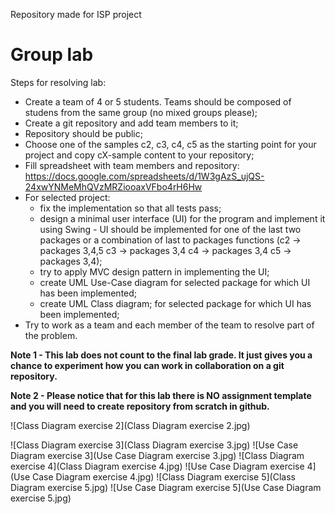 Repository made for ISP project



# Group lab

Steps for resolving lab:
- Create a team of 4 or 5 students. Teams should be composed of studens from the same group (no mixed groups please);
- Create a git repository and add team members to it;
- Repository should be public;
- Choose one of the samples c2, c3, c4, c5 as the starting point for your project and copy cX-sample content to your repository;
- Fill spreadsheet with team members and repository: https://docs.google.com/spreadsheets/d/1W3gAzS_ujQS-24xwYNMeMhQVzMRZiooaxVFbo4rH6Hw
- For selected project:
    * fix the implementation so that all tests pass;
    * design a minimal user interface (UI) for the program and implement it using Swing - UI should be implemented for one of the last two packages or a combination of last to packages functions (c2 -> packages 3,4,5 c3 -> packages 3,4 c4 -> packages 3,4 c5 -> packages 3,4);
    * try to apply MVC design pattern in implementing the UI;
    * create UML Use-Case diagram for selected package for which UI has been implemented;
    * create UML Class diagram; for selected package for which UI has been implemented;
- Try to work as a team and each member of the team to resolve part of the problem.

**Note 1 - This lab does not count to the final lab grade. It just gives you a chance to experiment how you can work in collaboration on a git repository.**

**Note 2 - Please notice that for this lab there is NO assignment template and you will need to create repository from scratch in github.**    


![Class Diagram exercise 2](Class Diagram exercise 2.jpg)

![Class Diagram exercise 3](Class Diagram exercise 3.jpg)
![Use Case Diagram exercise 3](Use Case Diagram exercise 3.jpg)
![Class Diagram exercise 4](Class Diagram exercise 4.jpg)
![Use Case Diagram exercise 4](Use Case Diagram exercise 4.jpg)
![Class Diagram exercise 5](Class Diagram exercise 5.jpg)
![Use Case Diagram exercise 5](Use Case Diagram exercise 5.jpg)
